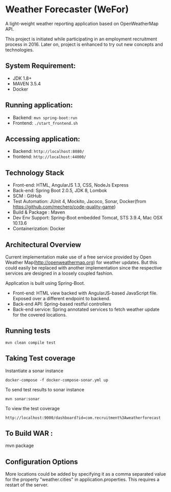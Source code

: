 # Weather Forecaster (WeFor)
A light-weight weather reporting application based on OpenWeatherMap API.

This project is initiated while participating in an employment recruitment process in 2016. Later on, project is enhanced to try out new concepts and technologies.

System Requirement:
------------------------------------
* JDK 1.8+  
* MAVEN 3.5.4
* Docker

Running application:
------------------------------------
* Backend: ```mvn spring-boot:run```
* Frontend: ```./start_frontend.sh```

Accessing application:
------------------------------------
* Backend: ```http://localhost:8080/```
* frontend: ```http://localhost:44000/```

Technology Stack
------------------------------------
* Front-end: HTML, AngularJS 1.3, CSS, NodeJs Express
* Back-end: Spring Boot 2.0.5, JDK 8, Lombok
* SCM : GitHub
* Test Automation: JUnit 4, Mockito, Jacoco, Sonar, Docker(from https://github.com/mechero/code-quality-game)
* Build & Package : Maven
* Dev Env Support: Spring-Boot embedded Tomcat, STS 3.9.4, Mac OSX 10.13.6 
* Containerization: Docker

Architectural Overview
------------------------------------
Current implementation make use of a free service provided by Open Weather Map(http://openweathermap.org) for weather updates. But this could easily be replaced with another
implementation since the respective services are designed in a loosely coupled fashion.

Application is built using Spring-Boot. 

* Front-end: HTML view backed with AngularJS-based JavaScript file. Exposed over a different endpoint to backend. 
* Back-end API: Spring-based restful controllers 
* Back-end service: Spring annotated services to fetch weather update for the covered locations.

Running tests
------------------------------------
```
mvn clean compile test
```

Taking Test coverage
------------------------------------
Instantiate a sonar instance

```
docker-compose -f docker-compose-sonar.yml up
```
To send test results to sonar instance

```
mvn sonar:sonar
```
To view the test coverage

```
http://localhost:9000/dashboard?id=com.recruitment%3Aweatherforecast
```

To Build WAR :
------------------------------------
mvn package

Configuration Options
-------------------------
More locations could be added by specifying it as a comma separated value for the property "weather.cities" in application.properties. This requires a restart of the server.
